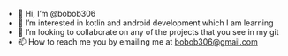 - 👋 Hi, I’m @bobob306
- 👀 I’m interested in kotlin and android development which I am learning
- 💞️ I’m looking to collaborate on any of the projects that you see in my git
- 📫 How to reach me you by emailing me at bobob306@gmail.com

<!---
bobob306/bobob306 is a ✨ special ✨ repository because its `README.md` (this file) appears on your GitHub profile.
You can click the Preview link to take a look at your changes.
--->
